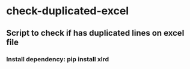 # check-duplicated-excel

## Script to check if has duplicated lines on excel file

### Install dependency: pip install xlrd
